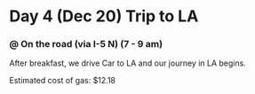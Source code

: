 # Day 4 (Dec 20) Trip to LA
### @ On the road (via I-5 N) (7 - 9 am)

  After breakfast, we drive Car to LA and our journey in LA begins.

  Estimated cost of gas: $12.18
